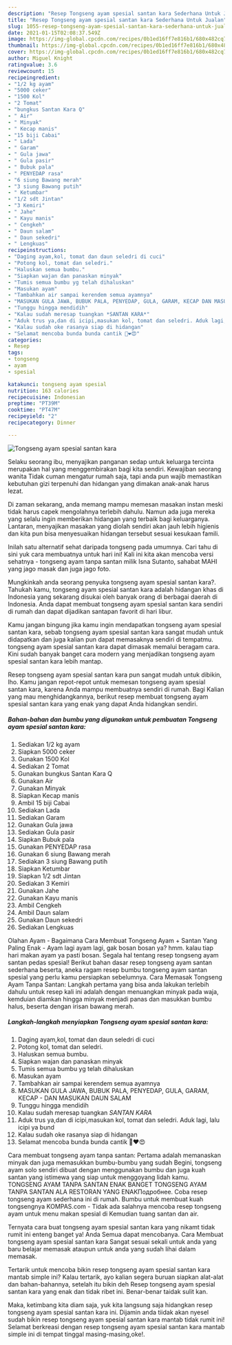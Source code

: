 ```yaml
---
description: "Resep Tongseng ayam spesial santan kara Sederhana Untuk Jualan"
title: "Resep Tongseng ayam spesial santan kara Sederhana Untuk Jualan"
slug: 1055-resep-tongseng-ayam-spesial-santan-kara-sederhana-untuk-jualan
date: 2021-01-15T02:08:37.549Z
image: https://img-global.cpcdn.com/recipes/0b1ed16ff7e816b1/680x482cq70/tongseng-ayam-spesial-santan-kara-foto-resep-utama.jpg
thumbnail: https://img-global.cpcdn.com/recipes/0b1ed16ff7e816b1/680x482cq70/tongseng-ayam-spesial-santan-kara-foto-resep-utama.jpg
cover: https://img-global.cpcdn.com/recipes/0b1ed16ff7e816b1/680x482cq70/tongseng-ayam-spesial-santan-kara-foto-resep-utama.jpg
author: Miguel Knight
ratingvalue: 3.6
reviewcount: 15
recipeingredient:
- "1/2 kg ayam"
- "5000 ceker"
- "1500 Kol"
- "2 Tomat"
- "bungkus Santan Kara Q"
- " Air"
- " Minyak"
- " Kecap manis"
- "15 biji Cabai"
- " Lada"
- " Garam"
- " Gula jawa"
- " Gula pasir"
- " Bubuk pala"
- " PENYEDAP rasa"
- "6 siung Bawang merah"
- "3 siung Bawang putih"
- " Ketumbar"
- "1/2 sdt Jintan"
- "3 Kemiri"
- " Jahe"
- " Kayu manis"
- " Cengkeh"
- " Daun salam"
- " Daun sekedri"
- " Lengkuas"
recipeinstructions:
- "Daging ayam,kol, tomat dan daun seledri di cuci"
- "Potong kol, tomat dan seledri."
- "Haluskan semua bumbu."
- "Siapkan wajan dan panaskan minyak"
- "Tumis semua bumbu yg telah dihaluskan"
- "Masukan ayam"
- "Tambahkan air sampai kerendem semua ayamnya"
- "MASUKAN GULA JAWA, BUBUK PALA, PENYEDAP, GULA, GARAM, KECAP DAN MASUKAN DAUN SALAM"
- "Tunggu hingga mendidih"
- "Kalau sudah meresap tuangkan *SANTAN KARA*"
- "Aduk trus ya,dan di icipi,masukan kol, tomat dan seledri. Aduk lagi, lalu icipi ya bund"
- "Kalau sudah oke rasanya siap di hidangan"
- "Selamat mencoba bunda bunda cantik 💋❤️😍"
categories:
- Resep
tags:
- tongseng
- ayam
- spesial

katakunci: tongseng ayam spesial 
nutrition: 163 calories
recipecuisine: Indonesian
preptime: "PT39M"
cooktime: "PT47M"
recipeyield: "2"
recipecategory: Dinner

---
```



![Tongseng ayam spesial santan kara](https://img-global.cpcdn.com/recipes/0b1ed16ff7e816b1/680x482cq70/tongseng-ayam-spesial-santan-kara-foto-resep-utama.jpg)

Selaku seorang ibu, menyajikan panganan sedap untuk keluarga tercinta merupakan hal yang menggembirakan bagi kita sendiri. Kewajiban seorang  wanita Tidak cuman mengatur rumah saja, tapi anda pun wajib memastikan kebutuhan gizi terpenuhi dan hidangan yang dimakan anak-anak harus lezat.

Di zaman  sekarang, anda memang mampu memesan masakan instan meski tidak harus capek mengolahnya terlebih dahulu. Namun ada juga mereka yang selalu ingin memberikan hidangan yang terbaik bagi keluarganya. Lantaran, menyajikan masakan yang diolah sendiri akan jauh lebih higienis dan kita pun bisa menyesuaikan hidangan tersebut sesuai kesukaan famili. 

Inilah satu alternatif sehat daripada tongseng pada umumnya. Cari tahu di sini yuk cara membuatnya untuk hari ini! Kali ini kita akan mencoba versi sehatnya - tongseng ayam tanpa santan milik Isna Sutanto, sahabat MAHI yang jago masak dan juga jago foto.

Mungkinkah anda seorang penyuka tongseng ayam spesial santan kara?. Tahukah kamu, tongseng ayam spesial santan kara adalah hidangan khas di Indonesia yang sekarang disukai oleh banyak orang di berbagai daerah di Indonesia. Anda dapat membuat tongseng ayam spesial santan kara sendiri di rumah dan dapat dijadikan santapan favorit di hari libur.

Kamu jangan bingung jika kamu ingin mendapatkan tongseng ayam spesial santan kara, sebab tongseng ayam spesial santan kara sangat mudah untuk didapatkan dan juga kalian pun dapat memasaknya sendiri di tempatmu. tongseng ayam spesial santan kara dapat dimasak memalui beragam cara. Kini sudah banyak banget cara modern yang menjadikan tongseng ayam spesial santan kara lebih mantap.

Resep tongseng ayam spesial santan kara pun sangat mudah untuk dibikin, lho. Kamu jangan repot-repot untuk memesan tongseng ayam spesial santan kara, karena Anda mampu membuatnya sendiri di rumah. Bagi Kalian yang mau menghidangkannya, berikut resep membuat tongseng ayam spesial santan kara yang enak yang dapat Anda hidangkan sendiri.

<!--inarticleads1-->

##### Bahan-bahan dan bumbu yang digunakan untuk pembuatan Tongseng ayam spesial santan kara:

1. Sediakan 1/2 kg ayam
1. Siapkan 5000 ceker
1. Gunakan 1500 Kol
1. Sediakan 2 Tomat
1. Gunakan bungkus Santan Kara Q
1. Gunakan  Air
1. Gunakan  Minyak
1. Siapkan  Kecap manis
1. Ambil 15 biji Cabai
1. Sediakan  Lada
1. Sediakan  Garam
1. Gunakan  Gula jawa
1. Sediakan  Gula pasir
1. Siapkan  Bubuk pala
1. Gunakan  PENYEDAP rasa
1. Gunakan 6 siung Bawang merah
1. Sediakan 3 siung Bawang putih
1. Siapkan  Ketumbar
1. Siapkan 1/2 sdt Jintan
1. Sediakan 3 Kemiri
1. Gunakan  Jahe
1. Gunakan  Kayu manis
1. Ambil  Cengkeh
1. Ambil  Daun salam
1. Gunakan  Daun sekedri
1. Sediakan  Lengkuas


Olahan Ayam - Bagaimana Cara Membuat Tongseng Ayam + Santan Yang Paling Enak - Ayam lagi ayam lagi, gak bosan bosan ya? hmm. kalau tiap hari makan ayam ya pasti bosan. Segala hal tentang resep tongseng ayam santan pedas spesial! Berikut bahan dasar resep tongseng ayam santan sederhana beserta, aneka ragam resep bumbu tongseng ayam santan spesial yang perlu kamu persiapkan sebelumnya. Cara Memasak Tongseng Ayam Tanpa Santan: Langkah pertama yang bisa anda lakukan terlebih dahulu untuk resep kali ini adalah dengan menuangkan minyak pada waja, kemduian diamkan hingga minyak menjadi panas dan masukkan bumbu halus, beserta dengan irisan bawang merah. 

<!--inarticleads2-->

##### Langkah-langkah menyiapkan Tongseng ayam spesial santan kara:

1. Daging ayam,kol, tomat dan daun seledri di cuci
1. Potong kol, tomat dan seledri.
1. Haluskan semua bumbu.
1. Siapkan wajan dan panaskan minyak
1. Tumis semua bumbu yg telah dihaluskan
1. Masukan ayam
1. Tambahkan air sampai kerendem semua ayamnya
1. MASUKAN GULA JAWA, BUBUK PALA, PENYEDAP, GULA, GARAM, KECAP - DAN MASUKAN DAUN SALAM
1. Tunggu hingga mendidih
1. Kalau sudah meresap tuangkan *SANTAN KARA*
1. Aduk trus ya,dan di icipi,masukan kol, tomat dan seledri. Aduk lagi, lalu icipi ya bund
1. Kalau sudah oke rasanya siap di hidangan
1. Selamat mencoba bunda bunda cantik 💋❤️😍


Cara membuat tongseng ayam tanpa santan: Pertama adalah memanaskan minyak dan juga memasukkan bumbu-bumbu yang sudah Begini, tongseng ayam solo sendiri dibuat dengan menggunakan bumbu dan juga kuah santan yang istimewa yang siap untuk menggoyang lidah kamu. TONGSENG AYAM TANPA SANTAN ENAK BANGET TONGSENG AYAM TANPA SANTAN ALA RESTORAN YANG ENAKПодробнее. Coba resep tongseng ayam sederhana ini di rumah. Bumbu untuk membuat kuah tongsengnya KOMPAS.com - Tidak ada salahnya mencoba resep tongseng ayam untuk menu makan spesial di Kemudian tuang santan dan air. 

Ternyata cara buat tongseng ayam spesial santan kara yang nikamt tidak rumit ini enteng banget ya! Anda Semua dapat mencobanya. Cara Membuat tongseng ayam spesial santan kara Sangat sesuai sekali untuk anda yang baru belajar memasak ataupun untuk anda yang sudah lihai dalam memasak.

Tertarik untuk mencoba bikin resep tongseng ayam spesial santan kara mantab simple ini? Kalau tertarik, ayo kalian segera buruan siapkan alat-alat dan bahan-bahannya, setelah itu bikin deh Resep tongseng ayam spesial santan kara yang enak dan tidak ribet ini. Benar-benar taidak sulit kan. 

Maka, ketimbang kita diam saja, yuk kita langsung saja hidangkan resep tongseng ayam spesial santan kara ini. Dijamin anda tiidak akan nyesel sudah bikin resep tongseng ayam spesial santan kara mantab tidak rumit ini! Selamat berkreasi dengan resep tongseng ayam spesial santan kara mantab simple ini di tempat tinggal masing-masing,oke!.


